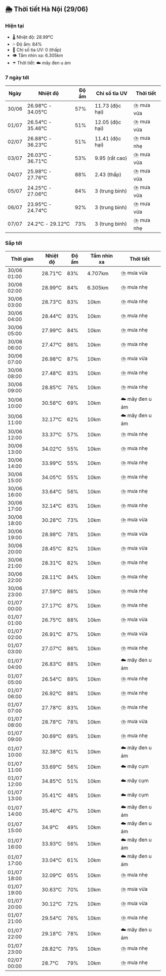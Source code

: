 ## 🌦️ Thời tiết Hà Nội (29/06)

### Hiện tại

- 🌡️ Nhiệt độ: 28.99℃
- 💦 Độ ẩm: 84%
- 🌟 Chỉ số tia UV: 0 (thấp)
- 👁️ Tầm nhìn xa: 6.305km
- ☂️ Thời tiết: ☁️ mây đen u ám

### 7 ngày tới

| Ngày | Nhiệt độ | Độ ẩm | Chỉ số tia UV | Thời tiết |
| --- | --- | --- | --- | --- |
| 30/06 | 26.98℃ - 34.05℃ | 57% | 11.73 (độc hại) | ⛈️ mưa vừa |
| 01/07 | 26.54℃ - 35.46℃ | 51% | 12.05 (độc hại) | ⛈️ mưa vừa |
| 02/07 | 26.88℃ - 36.23℃ | 51% | 11.41 (độc hại) | ⛈️ mưa nhẹ |
| 03/07 | 26.03℃ - 36.71℃ | 53% | 9.95 (rất cao) | ⛈️ mưa vừa |
| 04/07 | 25.98℃ - 27.76℃ | 88% | 2.43 (thấp) | ⛈️ mưa vừa |
| 05/07 | 24.25℃ - 27.06℃ | 84% | 3 (trung bình) | ⛈️ mưa vừa |
| 06/07 | 23.95℃ - 24.74℃ | 92% | 3 (trung bình) | ⛈️ mưa vừa |
| 07/07 | 24.2℃ - 29.12℃ | 73% | 3 (trung bình) | ⛈️ mưa nhẹ |

### Sắp tới

| Thời gian | Nhiệt độ | Độ ẩm | Tầm nhìn xa | Thời tiết |
| --- | --- | --- | --- | --- |
| 30/06 01:00 | 28.71℃ | 83% | 4.707km | ⛈️ mưa vừa |
| 30/06 02:00 | 28.99℃ | 84% | 6.305km | ⛈️ mưa nhẹ |
| 30/06 03:00 | 28.73℃ | 83% | 10km | ⛈️ mưa nhẹ |
| 30/06 04:00 | 28.44℃ | 83% | 10km | ⛈️ mưa nhẹ |
| 30/06 05:00 | 27.99℃ | 84% | 10km | ⛈️ mưa nhẹ |
| 30/06 06:00 | 27.47℃ | 86% | 10km | ⛈️ mưa nhẹ |
| 30/06 07:00 | 26.98℃ | 87% | 10km | ⛈️ mưa vừa |
| 30/06 08:00 | 27.48℃ | 83% | 10km | ⛈️ mưa nhẹ |
| 30/06 09:00 | 28.85℃ | 76% | 10km | ⛈️ mưa nhẹ |
| 30/06 10:00 | 30.58℃ | 69% | 10km | ☁️ mây đen u ám |
| 30/06 11:00 | 32.17℃ | 62% | 10km | ☁️ mây đen u ám |
| 30/06 12:00 | 33.37℃ | 57% | 10km | ⛈️ mưa nhẹ |
| 30/06 13:00 | 34.02℃ | 55% | 10km | ⛈️ mưa nhẹ |
| 30/06 14:00 | 33.99℃ | 55% | 10km | ⛈️ mưa nhẹ |
| 30/06 15:00 | 34.05℃ | 55% | 10km | ⛈️ mưa nhẹ |
| 30/06 16:00 | 33.64℃ | 56% | 10km | ⛈️ mưa nhẹ |
| 30/06 17:00 | 32.14℃ | 63% | 10km | ⛈️ mưa nhẹ |
| 30/06 18:00 | 30.28℃ | 73% | 10km | ⛈️ mưa vừa |
| 30/06 19:00 | 28.98℃ | 78% | 10km | ⛈️ mưa vừa |
| 30/06 20:00 | 28.45℃ | 82% | 10km | ⛈️ mưa vừa |
| 30/06 21:00 | 28.31℃ | 82% | 10km | ⛈️ mưa nhẹ |
| 30/06 22:00 | 28.11℃ | 84% | 10km | ⛈️ mưa nhẹ |
| 30/06 23:00 | 27.59℃ | 86% | 10km | ⛈️ mưa nhẹ |
| 01/07 00:00 | 27.17℃ | 87% | 10km | ⛈️ mưa nhẹ |
| 01/07 01:00 | 26.75℃ | 88% | 10km | ⛈️ mưa vừa |
| 01/07 02:00 | 26.91℃ | 87% | 10km | ⛈️ mưa vừa |
| 01/07 03:00 | 27.07℃ | 86% | 10km | ⛈️ mưa nhẹ |
| 01/07 04:00 | 26.83℃ | 88% | 10km | ☁️ mây đen u ám |
| 01/07 05:00 | 26.54℃ | 89% | 10km | ⛈️ mưa nhẹ |
| 01/07 06:00 | 26.92℃ | 88% | 10km | ⛈️ mưa nhẹ |
| 01/07 07:00 | 27.78℃ | 83% | 10km | ⛈️ mưa nhẹ |
| 01/07 08:00 | 28.78℃ | 78% | 10km | ⛈️ mưa vừa |
| 01/07 09:00 | 30.69℃ | 69% | 10km | ⛈️ mưa nhẹ |
| 01/07 10:00 | 32.38℃ | 61% | 10km | ☁️ mây đen u ám |
| 01/07 11:00 | 33.69℃ | 56% | 10km | ☁️ mây cụm |
| 01/07 12:00 | 34.85℃ | 51% | 10km | ☁️ mây cụm |
| 01/07 13:00 | 35.41℃ | 48% | 10km | ☁️ mây cụm |
| 01/07 14:00 | 35.46℃ | 47% | 10km | ☁️ mây đen u ám |
| 01/07 15:00 | 34.9℃ | 49% | 10km | ☁️ mây đen u ám |
| 01/07 16:00 | 33.93℃ | 56% | 10km | ☁️ mây đen u ám |
| 01/07 17:00 | 33.04℃ | 61% | 10km | ☁️ mây đen u ám |
| 01/07 18:00 | 32.09℃ | 65% | 10km | ⛈️ mưa nhẹ |
| 01/07 19:00 | 30.63℃ | 70% | 10km | ⛈️ mưa vừa |
| 01/07 20:00 | 30.12℃ | 72% | 10km | ⛈️ mưa vừa |
| 01/07 21:00 | 29.54℃ | 76% | 10km | ⛈️ mưa nhẹ |
| 01/07 22:00 | 29.18℃ | 78% | 10km | ☁️ mây đen u ám |
| 01/07 23:00 | 28.82℃ | 79% | 10km | ⛈️ mưa nhẹ |
| 02/07 00:00 | 28.7℃ | 79% | 10km | ⛈️ mưa nhẹ |
